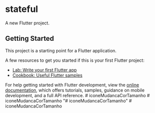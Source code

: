 # stateful

A new Flutter project.

## Getting Started

This project is a starting point for a Flutter application.

A few resources to get you started if this is your first Flutter project:

- [Lab: Write your first Flutter app](https://docs.flutter.dev/get-started/codelab)
- [Cookbook: Useful Flutter samples](https://docs.flutter.dev/cookbook)

For help getting started with Flutter development, view the
[online documentation](https://docs.flutter.dev/), which offers tutorials,
samples, guidance on mobile development, and a full API reference.
#   i c o n e M u d a n c a C o r T a m a n h o  
 #   i c o n e M u d a n c a C o r T a m a n h o  
 "# iconeMudancaCorTamanho" 
#   i c o n e M u d a n c a C o r T a m a n h o  
 